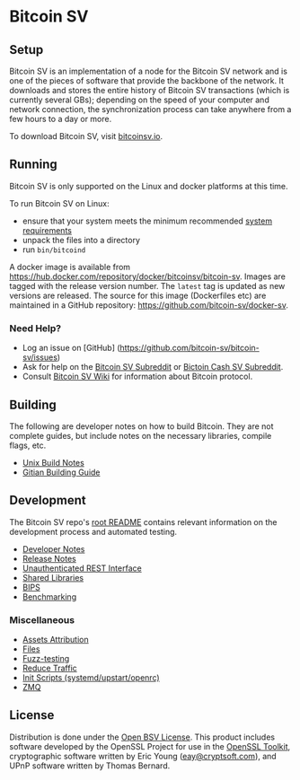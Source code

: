 Bitcoin SV
=====================

Setup
---------------------
Bitcoin SV is an implementation of a node for the Bitcoin SV network and is one of the pieces of software that provide 
the backbone of the network. It downloads and stores the entire history of Bitcoin SV transactions (which is currently 
several GBs); depending on the speed of your computer and network connection, the synchronization process can take 
anywhere from a few hours to a day or more.

To download Bitcoin SV, visit [bitcoinsv.io](https://bitcoinsv.io/).

Running
---------------------
Bitcoin SV is only supported on the Linux and docker platforms at this time.

To run Bitcoin SV on Linux:

* ensure that your system meets the minimum recommended [system requirements](https://bitcoinsv.io/2019/08/02/bitcoin-sv-node-system-requirements/)
* unpack the files into a directory
* run `bin/bitcoind`

A docker image is available from https://hub.docker.com/repository/docker/bitcoinsv/bitcoin-sv. Images are tagged with 
the release version number. The `latest` tag is updated as new versions are released. The source for this image 
(Dockerfiles etc) are maintained in a GitHub repository: https://github.com/bitcoin-sv/docker-sv. 
 
### Need Help?

* Log an issue on [GitHub] (https://github.com/bitcoin-sv/bitcoin-sv/issues)
* Ask for help on the [Bitcoin SV Subreddit](https://www.reddit.com/r/bitcoinSV/) or
[Bictoin Cash SV Subreddit](https://www.reddit.com/r/bitcoincashSV/).
* Consult [Bitcoin SV Wiki](https://wiki.bitcoinsv.io/) for information about Bitcoin protocol.

Building
---------------------
The following are developer notes on how to build Bitcoin. They are not complete guides, but include notes on the 
necessary libraries, compile flags, etc.

- [Unix Build Notes](build-unix.md)
- [Gitian Building Guide](gitian-building.md)

Development
---------------------
The Bitcoin SV repo's [root README](/README.md) contains relevant information on the development process and automated 
testing.

- [Developer Notes](developer-notes.md)
- [Release Notes](release-notes.md)
- [Unauthenticated REST Interface](REST-interface.md)
- [Shared Libraries](shared-libraries.md)
- [BIPS](bips.md)
- [Benchmarking](benchmarking.md)

### Miscellaneous
- [Assets Attribution](assets-attribution.md)
- [Files](files.md)
- [Fuzz-testing](fuzzing.md)
- [Reduce Traffic](reduce-traffic.md)
- [Init Scripts (systemd/upstart/openrc)](init.md)
- [ZMQ](zmq.md)

License
---------------------
Distribution is done under the [Open BSV License](/LICENSE). This product includes software developed by the OpenSSL 
Project for use in the [OpenSSL Toolkit](https://www.openssl.org/), cryptographic software written by Eric Young 
([eay@cryptsoft.com](mailto:eay@cryptsoft.com)), and UPnP software written by Thomas Bernard.
